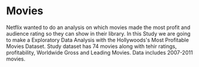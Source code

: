 # Movies
Netflix wanted to do an analysis on which movies made the most profit and audience rating so they can show in their library.
In this Study we are going to make a Exploratory Data Analysis with the Hollywoods's Most Profitable Movies Dataset. Study dataset has 74 movies along with tehir ratings, profitability, Worldwide Gross and Leading Movies. Data includes 2007-2011 movies.

